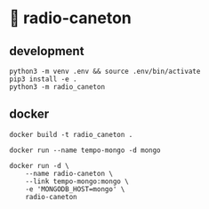 # :duck: radio-caneton

## development

```shell
python3 -m venv .env && source .env/bin/activate
pip3 install -e .
python3 -m radio_caneton
```

## docker

```shell
docker build -t radio_caneton .

docker run --name tempo-mongo -d mongo

docker run -d \
    --name radio-caneton \
    --link tempo-mongo:mongo \
    -e 'MONGODB_HOST=mongo' \
    radio-caneton
```
